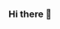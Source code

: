 ### Hi there 👋

<!--
**Prakhar030/Prakhar030** is a ✨ _special_ ✨ repository because its `README.md` (this file) appears on your GitHub profile.

